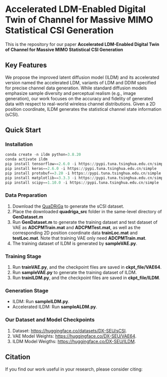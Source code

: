 # Accelerated LDM-Enabled Digital Twin of Channel for Massive MIMO Statistical CSI Generation

This is the repository for our paper **Accelerated LDM-Enabled Digital Twin of Channel for Massive MIMO Statistical CSI Generation**

## Key Features

We propose the improved latent diffusion model (ILDM) and its accelerated version named the accelerated LDM, variants of LDM and DDIM specified for precise channel data generation. While standard diffusion models emphasize sample diversity and perceptual realism (e.g., image generation), our work focuses on the accuracy and fidelity of generated data with respect to real-world wireless channel distributions. Given a  2D position coordinate, ILDM generates the statistical channel state information (sCSI).



## Quick Start

### Installation

```python
conda create -n ildm python=3.8.20
conda activate ildm
pip install tensorflow==2.6.0 -i https://pypi.tuna.tsinghua.edu.cn/simple
pip install keras==2.6.0 -i https://pypi.tuna.tsinghua.edu.cn/simple
pip install protobuf==3.20 -i https://pypi.tuna.tsinghua.edu.cn/simple
pip install matplotlib==3.3.3 -i https://pypi.tuna.tsinghua.edu.cn/simple
pip install scipy==1.10.0 -i https://pypi.tuna.tsinghua.edu.cn/simple
```


### Data Preparation

1. Download the [QuaDRiGa](https://quadriga-channel-model.de/) to generate the sCSI dataset.
2. Place the downloaded **quadriga_src** folder in the same-level directory of **GenDataset.m**
3. Run **GenDataset.m** to generate the training dataset and test dataset of VAE as **ADCPMTrain.mat** and **ADCPMTest.mat**, as well as the corresponding 2D position coordinate data **trainLoc.mat** and **testLoc.mat**. Note that training VAE only need **ADCPMTrain.mat**.
4. The training dataset of ILDM is generated by **sampleVAE.py**.

### Training Stage

1. Run **trainVAE.py**, and the checkpoint files are saved in **ckpt_file/VAE64**.
2. Run **sampleVAE.py** to generate the training dataset of ILDM.
3. Run **trainILDM.py**, and the checkpoint files are saved in **ckpt_file/ILDM**.

### Generation Stage

- ILDM: Run **sampleILDM.py**.
- Accelerated ILDM: Run **sampleALDM.py**.

### Our Dataset and Model Checkpoints
1. Dataset: https://huggingface.co/datasets/DX-SEU/sCSI.
2. VAE Model Weights: https://huggingface.co/DX-SEU/VAE64.
3. ILDM Model Weigths: https://huggingface.co/DX-SEU/ILDM.

## Citation

If you find our work useful in your research, please consider citing:


